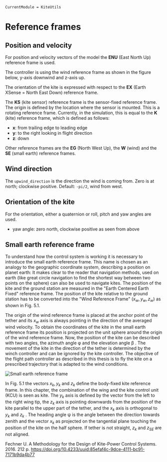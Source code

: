 ```@meta
CurrentModule = KiteUtils
```
# Reference frames

## Position and velocity
For position and velocity vectors of the model the **ENU** (East North Up) reference frame is used.

The controller is using the wind reference frame as shown in the figure below, y-axis downwind and z-axis up.

The orientation of the kite is expressed with respect to the **EX** (Earth XSense = North East Down) reference frame.

The **KS** (kite sensor) reference frame is the sensor-fixed reference frame. The origin is defined by the location where the sensor is mounted. This is a rotating reference frame. Currently, in the simulation, this is equal to the **K** (kite) reference frame, which is defined as follows: 
- **x**: from trailing edge to leading edge
- **y**: to the right looking in flight direction
- **z**: down

Other reference frames are the **EG** (North West Up), the **W** (wind) and the **SE** (small earth) reference frames.

## Wind direction
The `upwind_direction` is the direction the wind is coming from. Zero is at north; clockwise positive. 
Default: `-pi/2`, wind from west.

## Orientation of the kite
For the orientation, either a quaternion or roll, pitch and yaw angles are used.
- yaw angle: zero north, clockwise positive as seen from above

## Small earth reference frame

To understand how the control system is working it is necessary to introduce the small
earth reference frame. This name is chosen as an analogy to the geographic coordinate
system, describing a position on planet earth: It makes clear to the reader that navigation
methods, used on earth (like great circle navigation to find the shortest way between two
points on the sphere) can also be used to navigate kites. The position of the kite and
the ground station are measured in the "Earth Centered Earth Fixed" reference frame.
The position of the kite relative to the ground station has to be converted into the "Wind
Reference Frame" ($x_w , y_w , z_w$) as shown in Fig. 5.1. 

The origin of the wind reference
frame is placed at the anchor point of the tether and its $x_w$ axis is always pointing in
the direction of the averaged wind velocity. To obtain the coordinates of the kite in the
small earth reference frame its position is projected on the unit sphere around the origin
of the wind reference frame. Now, the position of the kite can be described with two
angles, the azimuth angle φ and the elevation angle β . The movement of the kite in the
direction of the tether is determined by the winch controller and can be ignored by the
kite controller. The objective of the flight path controller as described in this thesis is to
fly the kite on a prescribed trajectory that is adapted to the wind conditions.

![Small earth reference frame](small_earth.png)

In Fig. 5.1 the vectors $x_k, y_k$ and $z_k$ define the body-fixed kite reference frame. In this
chapter, the combination of the wing and the kite control unit (KCU) is seen as kite.
The $y_k$ axis is defined by the vector from the left to the right wing tip, the $z_k$ axis is
pointing downwards from the position of the kite parallel to the upper part of the tether,
and the $x_k$ axis is orthogonal to $y_k$ and $z_k$ . The heading angle ψ is the angle between the
direction towards zenith and the vector $x_k$ as projected on the tangential plane touching
the position of the kite on the half sphere. If tether is not straight, $z_k$ and $z_{SE}$ are not
aligned.

Fechner U. A Methodology for the Design of Kite-Power Control Systems. 2016. 212 p. https://doi.org/10.4233/uuid:85efaf4c-9dce-4111-bc91-7171b9da4b77